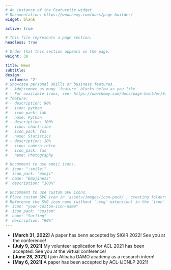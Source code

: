 ```yaml
---
# An instance of the Featurette widget.
# Documentation: https://wowchemy.com/docs/page-builder/
widget: blank

active: true

# This file represents a page section.
headless: true

# Order that this section appears on the page.
weight: 30

title: News
subtitle:
design:
  columns: '2'
# Showcase personal skills or business features.
# - Add/remove as many `feature` blocks below as you like.
# - For available icons, see: https://wowchemy.com/docs/page-builder/#icons
# feature:
# - description: 90%
#   icon: python
#   icon_pack: fab
#   name: Python
# - description: 100%
#   icon: chart-line
#   icon_pack: fas
#   name: Statistics
# - description: 10%
#   icon: camera-retro
#   icon_pack: fas
#   name: Photography

# Uncomment to use emoji icons.
#- icon: ":smile:"
#  icon_pack: "emoji"
#  name: "Emojiness"
#  description: "100%"  

# Uncomment to use custom SVG icons.
# Place custom SVG icon in `assets/images/icon-pack/`, creating folders if necessary.
# Reference the SVG icon name (without `.svg` extension) in the `icon` field.
#- icon: "your-custom-icon-name"
#  icon_pack: "custom"
#  name: "Surfing"
#  description: "90%"
---
```

* **\[March 31, 2022\]** A paper has benn accepted by SIGIR 2022! See you at the conference! 
* **\[July 9, 2021\]** My volunteer application for ACL 2021 has been accepted. See you at the virtual conference!
* **\[June 28, 2021\]** I join Alibaba DAMO academy as a research intern! 
* **\[May 6, 2021\]** A paper has been accepted by ACL-IJCNLP 2021!